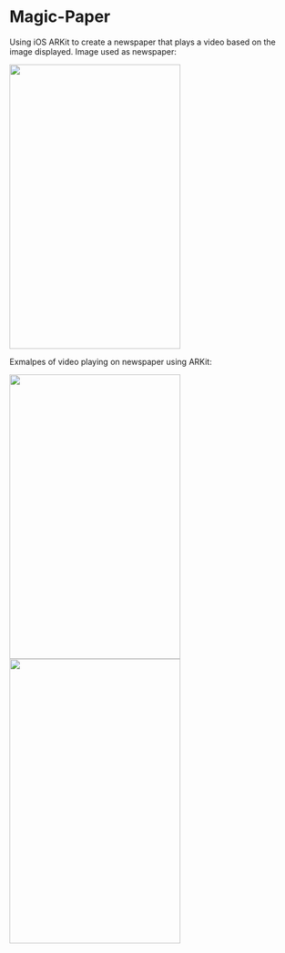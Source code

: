 # Magic-Paper
Using iOS ARKit to create a newspaper that plays a video based on the image displayed.
Image used as newspaper:

<img src="https://user-images.githubusercontent.com/48007732/112951164-5c25a100-913b-11eb-9faa-d5e307e8d332.jpeg" width="300" height="500">

Exmalpes of video playing on newspaper using ARKit:

<img src="https://user-images.githubusercontent.com/48007732/112951499-b3c40c80-913b-11eb-8a94-6866981fef00.PNG" width="300" height="500">
<img src="https://user-images.githubusercontent.com/48007732/112951501-b4f53980-913b-11eb-988b-bdd74c1a1a6f.PNG" width="300" height="500">

